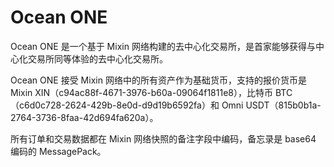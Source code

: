 # Ocean ONE

Ocean ONE 是一个基于 Mixin 网络构建的去中心化交易所，是首家能够获得与中心化交易所同等体验的去中心化交易所。

Ocean ONE 接受 Mixin 网络中的所有资产作为基础货币，支持的报价货币是 Mixin XIN（c94ac88f-4671-3976-b60a-09064f1811e8），比特币 BTC（c6d0c728-2624-429b-8e0d-d9d19b6592fa）和 Omni USDT（815b0b1a-2764-3736-8faa-42d694fa620a）。

所有订单和交易数据都在 Mixin 网络快照的备注字段中编码，备忘录是 base64 编码的 MessagePack。